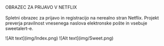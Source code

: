 <p>OBRAZEC ZA PRIJAVO V NETFLIX <br><br> Spletni obrazec za prijavo in registracijo na nerealno stran Netflix. Projekt preverja pravilnost vnesenega naslova elektronske pošte in vsebuje sweetalert-e.</p>
![Alt text](img/Index.png)
![Alt text](img/Sweet.png)

